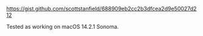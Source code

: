 https://gist.github.com/scottstanfield/688909eb2cc2b3dfcea2d9e50027d212

Tested as working on macOS 14.2.1 Sonoma.
